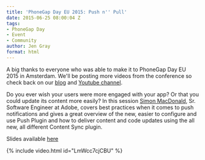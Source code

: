 ```yaml
---
title: 'PhoneGap Day EU 2015: Push n'' Pull'
date: 2015-06-25 08:00:04 Z
tags:
- PhoneGap Day
- Event
- Community
author: Jen Gray
format: html
---
```


A big thanks to everyone who was able to make it to PhoneGap Day EU 2015 in Amsterdam. We'll be posting more videos from the conference so check back on our [blog](https://phonegap.com/blog/tag/phonegap-day/) and [Youtube channel](https://www.youtube.com/user/PhoneGap).

Do you ever wish your users were more engaged with your app? Or that you could update its content more easily? In this session [Simon MacDonald](https://twitter.com/macdonst), Sr. Software Engineer at Adobe, covers best practices when it comes to push notifications and gives a great overview of the new, easier to configure and use Push Plugin and how to deliver content and code updates using the all new, all different Content Sync plugin.

Slides available [here](http://slides.com/simonmacdonald/deck#/)

{% include video.html id="LmWcc7cjCBU" %}

